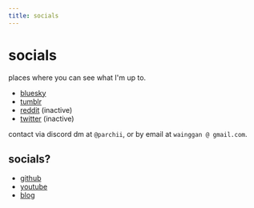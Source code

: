 ```yaml
---
title: socials
---
```


# socials

places where you can see what I'm up to. 

- [bluesky](https://bsky.app/profile/parchii.bsky.social)
- [tumblr](https://www.tumblr.com/blog/parchii)
- [reddit](https://reddit.com/u/wainggan) (inactive)
- [twitter](https://twitter.com/wainggan) (inactive)

contact via discord dm at `@parchii`, or by email at `wainggan @ gmail.com`.

## socials?

- [github](https://github.com/Wainggan/)
- [youtube](https://www.youtube.com/channel/UCg-mHVC5mXGOa5A-CXOawow)
- [blog](/blog)

